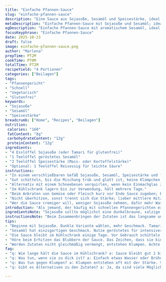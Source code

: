 ```yaml
---
title: "Einfache Pfannen-Sauce"
slug: "einfache-pfannen-sauce"
description: "Eine Sauce aus Sojasoße, Sesamöl und Speisestärke, ideal zum Rühren, schnell zusammengerührt, hält sich gut im Kühlschrank. Die Stärke sorgt für Bindung, Sesamöl gibt Aroma. Varianten möglich mit Tamari statt Sojasoße oder Reisessig als Twist. Wichtig: Gut schütteln, bis keine Klümpchen, sämig, aber nicht zu dick. Perfekt für alle Gemüse- und Fleischpfannen. 2 Minuten Vorbereitung, kein Kochen nötig. Kleiner Aufwand, große Wirkung."
metaDescription: "Einfache Pfannen-Sauce mit Sojasoße und Sesamöl; ideal zum Wok oder Braten, schnell gemacht und geschmackvoll."
ogDescription: "Einfache Pfannen-Sauce mit aromatischem Sesamöl, ideal für schnelle asiatische Gerichte; schnell zubereitet und köstlich."
focusKeyphrase: "Einfache Pfannen-Sauce"
date: 2025-10-23
draft: false
image: einfache-pfannen-sauce.png
author: "Marlena"
prepTime: PT2M
cookTime: PT0M
totalTime: PT2M
recipeYield: "4 Portionen"
categories: ["Beilagen"]
tags:
- "Pfannengericht"
- "Schnell"
- "Vegetarisch"
- "Glutenfrei"
keywords:
- "Sojasoße"
- "Sesamöl"
- "Speisestärke"
breadcrumb: ["Home", "Recipes", "Beilagen"]
nutrition: 
 calories: "160"
 fatContent: "8g"
 carbohydrateContent: "12g"
 proteinContent: "12g"
ingredients:
- "4 Esslöffel Sojasoße (oder Tamari für glutenfrei)"
- "1 Teelöffel geröstetes Sesamöl"
- "2 Teelöffel Speisestärke (Mais- oder Kartoffelstärke)"
- "Optional: 1 Teelöffel Reisessig für leichte Säure"
instructions:
- "In einem verschließbaren Gefäß Sojasoße, Sesamöl, Speisestärke und falls verwendet Reisessig geben."
- "Gut schütteln, bis die Mischung trüb und glatt ist, keine Klümpchen mehr zu sehen."
- "Alternativ mit einem Schneebesen verquirlen, wenn kein Einmachglas zur Hand."
- "Im Kühlschrank lagern bis zur Verwendung, hält mehrere Tage."
- "Beim Anbraten von Gemüse oder Fleisch kurz vor Ende Sauce zugeben; Blubbern hören, Oberfläche sämig, dickflüssig werden spüren."
- "Nicht überhitzen, sonst trennt sich die Stärke; lieber mittlere Hitze und langsam eindicken lassen."
- "Wer die Sauce cremiger will, weniger Sojasoße nehmen, dafür mehr Wasser oder Brühe ergänzen."
introduction: "Als jemand, der häufig mit schnellen Pfannengerichten experimentiert, habe ich gelernt, dass die Sauce entscheidend ist – nicht zu dick wie Pudding, nicht dünn wie Suppe. Dieses Grundrezept, simpel wie es ist, klappt zuverlässig, wenn man die Zutaten richtig dosiert und gut vermischt. Früher habe ich versucht, Stärke direkt mit Sojasoße ohne ordentliches Vermengen zu mischen, Klümpchen im Essen, unangenehm. Das regelmäßige Schütteln im Schraubglas hat mich gerettet – keine Klumpen mehr, dafür ein angenehmes, samtiges Mundgefühl. Man spürt richtig das Geräusch beim Schütteln, die zeitliche Geduld zahlt sich aus. Ein bisschen Sesamöl bringt einen unverkennbaren Duft in die Küche, erinnert an gedämpfte Nüsse, perfekt zum aromatischen Braten. Ein Spritzer Reisessig als Geheimtipp von mir, weil so die Sauce lebendiger wirkt, ohne zu scharf zu sein. Kühl gelagert steht die Sauce bereit, man schüttelt sie nochmal vor Gebrauch – das macht einen Unterschied. Klar, viele nehmen Honig oder Knoblauch – ich bevorzuge die Klarheit der drei Zutaten plus Essig, minimalistisch und trotzdem voll im Geschmack. Nicht zu vergessen: Speisestärke nicht überhitzen, sonst wird’s gummiartig oder flockig. Besser langsam eindicken lassen, auf mittlerer Temperatur. Klingt simpel, ist aber keine Zauberei, sondern Macht durch richtige Technik."
ingredientsNote: "Sojasoße sollte möglichst eine dunkelbraune, salzige Version sein, Tamari eignet sich für Glutenunverträglichkeit, schmeckt fast genauso, hat aber weniger Salz. Sesamöl nicht durch normales Öl ersetzen, denn das Aroma ist typisch nussig und leicht rauchig, unverwechselbar. Stärke ist nicht egal: Maisstärke bindet zuverlässig, Kartoffelstärke noch sämiger, dabei beide klumpenfrei verquirlt verwenden. Reisessig rundet die Sauce ab, macht sie leichter und etwas säuerlich, was in der Fülle der Sauce gut balanciert. Wenn keine Einmachgläser vorhanden sind, reicht ein kleiner Schneebesen und eine Schüssel aus, Hauptsache gleichmäßig und kräftig vermischen, bis die Trübung entsteht. Im Kühlschrank wird die Sauce dicker, deswegen vor Gebrauch kurz schütteln. Variation: Für schärferen Touch ein paar Tropfen Sesam-Chili-Öl ergänzen oder frisch geriebenen Ingwer ins Glas, dann immer nochmal schütteln vor Verwendung. Lagerung gut abgedeckt, sonst zieht die Sauce Gerüche an oder verdunstet. Unbedingt beachten, dass Stärke nicht direkt im Topf mitgeht, sonst entstehen Klumpen, zuerst mit Flüssigkeit anrühren, dann in Pfanne. "
instructionsNote: "Beim Zusammenbringen der Zutaten ist das langsame und gründliche Schütteln oder Rühren entscheidend. Stärke will von Anfang an gleichmäßig verteilt werden, sonst klebt sie zusammen und es entstehen Klümpchen. Schraubglas ist ein kleiner Küchenheld: Einfach Zutaten rein, Deckel drauf, ordentlich schütteln, bis der Brei eine faint milchige, trübe Farbe annimmt – das zeigt, dass die Stärke gut suspendiert ist. Wenn man die Sauce in der Pfanne dann erhitzt, hören Sie ein leises Blubbern, die Oberfläche wird dicker und glänzender, das ist der Moment zum Umrühren. Nicht in steigendem Feuer überhitzen, sonst macht die Stärke eine harte Haut. Lieber behutsam erwärmen, mit Holzlöffel oder Pfannenwender sanft rühren, bis die Sauce bindet. Wer öfter improvisiert, weiß: Geduld zählt, Hitze dosieren, und Sauce rechtzeitig zugeben. Wenn zu dünn, kleine Menge Stärke vorher in kaltem Wasser lösen und nachgießen. Zu dick, Wasser oder Brühe ergänzen – Klümpchen wegschütten oder durch ein feinmaschiges Sieb passieren hilft auch. Falls Sie ohne Glas unterwegs sind, einfach in einer kleinen Schüssel mit Schneebesen verquirlen und dann sofort verwenden. Im Kühlschrank steht die Sauce zwei bis drei Tage, vor jedem Einsatz umrühren oder schütteln, damit nichts absetzt. Kein Grund zur Panik, wenn man mal zu viel anmacht, da lässt sich beim nächsten Mal besser abschätzen."
tips:
- "Beginne mit Sojasoße. Dunkle Variante wählen, mehr Geschmack. Tamari ist gute Option für glutenfreie Variante. Stärke nicht direkt in die Pfanne geben; erst mit Flüssigkeit vermengen. Schütteln im Schraubglas hilft, Klümpchen zu vermeiden."
- "Sesamöl hat einzigartigen Geschmack. Nutze geröstetes für intensiveren Nudeln und Gemüse. Reisessig – optional. Mit einem Spritzer sorgst du für mehr Frische in der Sauce. Verändert das Aroma ohne scharfe Noten. Perfekt für Pfannengerichte."
- "Die Sauce bleibt im Kühlschrank einige Tage. Vor Gebrauch schütteln, damit sie gleichmäßig bleibt. Wenn zu dick, Wasser oder Brühe hinzufügen. Bei Bedarf nochmals aufrühren. Klumpen mit Sieb entfernen, funktioniert gut."
- "Höre beim Erhitzen das Blubbern der Sauce. Das Zeichen, dass sie bindet. Oberfläche wird dicker. Wenn die Konsistenz nicht stimmt, zur Not Stärke in kaltem Wasser auflösen und nachträglich einrühren. Unbedingt Hitze regulieren, sonst wird's gummiartig."
- "Werden Zutaten nicht gleichmäßig vermengt, entstehen Klumpen. Achte auf das Geräusch beim Schütteln, so you're sure, dass die Sauce gut vermischt ist. Verwende ein Glas oder eine Schüssel. Notfalls ist ein Schneebesen auch hilfreich."
faq:
- "q: Wie lange hält die Sauce im Kühlschrank? a: Sauce bleibt gut 2 bis 3 Tage. Kühl lagern, gut verschlossen. Vor Gebrauch wieder schütteln, um alles zu vermengen."
- "q: Was tun, wenn sie zu dick ist? a: Einfach etwas Wasser oder Brühe hinzufügen. Dazugeben, nicht direkt in der Pfanne in die Hitze. Auf niedriger Temperatur einrühren bis zur gewünschten Konsistenz."
- "q: Was tun gegen Klumpen? a: Klumpen entstehen oft mit der Stärke. Ständig gut schütteln beim Mischen. Notfalls die Sauce durch ein feines Sieb passieren, wenn's mal nicht klappt."
- "q: Gibt es Alternativen zu den Zutaten? a: Ja, da sind viele Möglichkeiten. Beispiel: Apfelessig für leicht andere Note. Kokosnussöl anstelle von Sesamöl, wenn nussige Noten nicht gewünscht sind. Experimentiere mit Spokane, mach deine eigene Küche."

---
```


